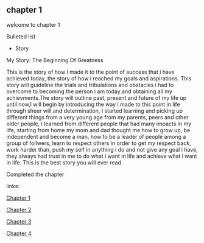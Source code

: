 ## chapter 1

welcome to chapter 1

Bulleted list

- Story



My Story: The Beginning Of Greatness


This is the story of how i made it to the point of success that i have achieved today, the story of how i reached my goals and aspirations. This story will guideline the trials and tribulations and obstacles i had to overcome to becoming the person i am today and obtaining all my achievments.The story will outline past, present and future of my life up until now,l will begin by introducing the way i made to this point in life through sheer will and determination, I started learning and picking up different things from a very young age from my parents, peers and other older people, I learned from different people that had many impacts in my life, starting from home my mom and dad thought me how to grow up, be independent and become a man, how to be a leader of people among a group of follwers, learn to respect others in order to get my respect back, work harder than, push my self in anything i do and not give any goal i have, they always had trust in me to do what i want in life and achieve what i want in life.  This is the best story you will ever read.

Completed the chapter







links:

[Chapter 1](chapter01.md)
<br>

[Chapter 2](chapter02.md)
<br>

[Chapter 3](chapter03.md)

[Chapter 4](chapter04.md)

